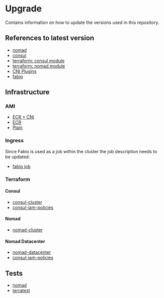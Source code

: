 # Upgrade

Contains information on how to update the versions used in this repository.

## References to latest version

- [nomad](https://www.nomadproject.io/downloads)
- [consul](https://www.consul.io/downloads)
- [terraform: consul module](https://github.com/hashicorp/terraform-aws-consul/releases)
- [terraform: nomad module](https://github.com/hashicorp/terraform-aws-nomad/releases)
- [CNI Plugins](https://github.com/containernetworking/plugins/releases)
- [fabio](https://github.com/fabiolb/fabio/releases)

## Infrastructure

### AMI

- [ECR + CNI](..modules/ami2/nomad-consul-docker-ecr-cni.json)
- [ECR](../modules/ami2/nomad-consul-docker-ecr.json)
- [Plain](../modules/ami2/nomad-consul-docker.json)

### Ingress

Since Fabio is used as a job within the cluster the job description needs to be updated:

- [fabio job](../examples/jobs/fabio.nomad)

### Terraform

#### Consul

- [consul-cluster](../modules/consul/main.tf)
- [consul-iam-policies](../modules/nomad/servers.tf)

#### Nomad

- [nomad-cluster](../modules/nomad/servers.tf)

#### Nomad Datacenter

- [nomad-datacenter](../modules/nomad-datacenter/datacenter.tf)
- [consul-iam-policies](../modules/nomad-datacenter/datacenter.tf)

## Tests

- [nomad](../test/Makefile)
- [terratest](../test/Makefile)

